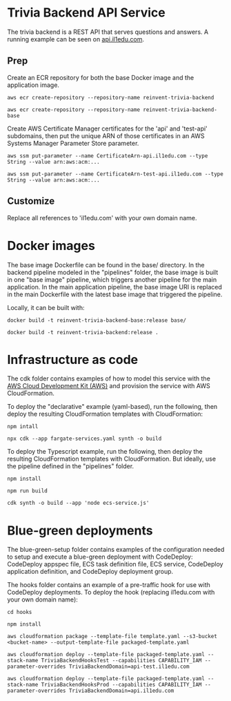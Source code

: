# Trivia Backend API Service

The trivia backend is a REST API that serves questions and answers.  A running example can be seen on [api.il1edu.com](https://api.il1edu.com/api/docs/).

## Prep

Create an ECR repository for both the base Docker image and the application image.

```
aws ecr create-repository --repository-name reinvent-trivia-backend

aws ecr create-repository --repository-name reinvent-trivia-backend-base
```

Create AWS Certificate Manager certificates for the 'api' and 'test-api' subdomains, then put the unique ARN of those certificates in an AWS Systems Manager Parameter Store parameter.

```
aws ssm put-parameter --name CertificateArn-api.il1edu.com --type String --value arn:aws:acm:...

aws ssm put-parameter --name CertificateArn-test-api.il1edu.com --type String --value arn:aws:acm:...
```

## Customize

Replace all references to 'il1edu.com' with your own domain name.

# Docker images

The base image Dockerfile can be found in the base/ directory.  In the backend pipeline modeled in the "pipelines" folder, the base image is built in one "base image" pipeline, which triggers another pipeline for the main application.  In the main application pipeline, the base image URI is replaced in the main Dockerfile with the latest base image that triggered the pipeline.

Locally, it can be built with:

```
docker build -t reinvent-trivia-backend-base:release base/

docker build -t reinvent-trivia-backend:release .
```

# Infrastructure as code

The cdk folder contains examples of how to model this service with the [AWS Cloud Development Kit (AWS)](https://github.com/awslabs/aws-cdk) and provision the service with AWS CloudFormation.

To deploy the "declarative" example (yaml-based), run the following, then deploy the resulting CloudFormation templates with CloudFormation:
```
npm intall

npx cdk --app fargate-services.yaml synth -o build
```

To deploy the Typescript example, run the following, then deploy the resulting CloudFormation templates with CloudFormation.  But ideally, use the pipeline defined in the "pipelines" folder.
```
npm install

npm run build

cdk synth -o build --app 'node ecs-service.js'
```

# Blue-green deployments

The blue-green-setup folder contains examples of the configuration needed to setup and execute a blue-green deployment with CodeDeploy: CodeDeploy appspec file, ECS task definition file, ECS service, CodeDeploy application definition, and CodeDeploy deployment group.

The hooks folder contains an example of a pre-traffic hook for use with CodeDeploy deployments.  To deploy the hook (replacing il1edu.com with your own domain name):

```
cd hooks

npm install

aws cloudformation package --template-file template.yaml --s3-bucket <bucket-name> --output-template-file packaged-template.yaml

aws cloudformation deploy --template-file packaged-template.yaml --stack-name TriviaBackendHooksTest --capabilities CAPABILITY_IAM --parameter-overrides TriviaBackendDomain=api-test.il1edu.com

aws cloudformation deploy --template-file packaged-template.yaml --stack-name TriviaBackendHooksProd --capabilities CAPABILITY_IAM --parameter-overrides TriviaBackendDomain=api.il1edu.com
```